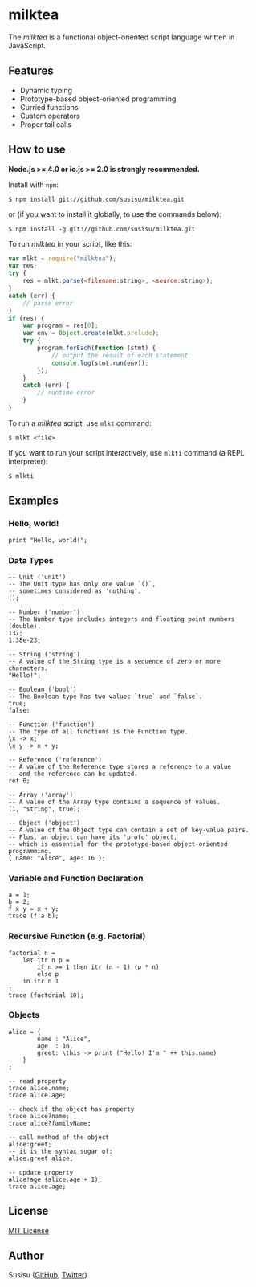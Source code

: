 # milktea
The *milktea* is a functional object-oriented script language written in JavaScript.

## Features
* Dynamic typing
* Prototype-based object-oriented programming
* Curried functions
* Custom operators
* Proper tail calls

## How to use
**Node.js >= 4.0 or io.js >= 2.0 is strongly recommended.**

Install with `npm`:
``` shell
$ npm install git://github.com/susisu/milktea.git
```
or (if you want to install it globally, to use the commands below):
``` shell
$ npm install -g git://github.com/susisu/milktea.git
```

To run *milktea* in your script, like this:
``` javascript
var mlkt = require("milktea");
var res;
try {
    res = mlkt.parse(<filename:string>, <source:string>);
}
catch (err) {
    // parse error
}
if (res) {
    var program = res[0];
    var env = Object.create(mlkt.prelude);
    try {
        program.forEach(function (stmt) {
            // output the result of each statement
            console.log(stmt.run(env));
        });
    }
    catch (err) {
        // runtime error
    }
}
```

To run a *milktea* script, use `mlkt` command:
``` shell
$ mlkt <file>
```
If you want to run your script interactively, use `mlkti` command (a REPL interpreter):
``` shell
$ mlkti
```

## Examples
### Hello, world!
```
print "Hello, world!";
```

### Data Types
```
-- Unit ('unit')
-- The Unit type has only one value `()`,
-- sometimes considered as 'nothing'.
();

-- Number ('number')
-- The Number type includes integers and floating point numbers (double).
137;
1.38e-23;

-- String ('string')
-- A value of the String type is a sequence of zero or more characters.
"Hello!";

-- Boolean ('bool')
-- The Boolean type has two values `true` and `false`.
true;
false;

-- Function ('function')
-- The type of all functions is the Function type.
\x -> x;
\x y -> x + y;

-- Reference ('reference')
-- A value of the Reference type stores a reference to a value
-- and the reference can be updated.
ref 0;

-- Array ('array')
-- A value of the Array type contains a sequence of values.
[1, "string", true];

-- Object ('object')
-- A value of the Object type can contain a set of key-value pairs.
-- Plus, an object can have its 'proto' object,
-- which is essential for the prototype-based object-oriented programming.
{ name: "Alice", age: 16 };
```

### Variable and Function Declaration
```
a = 1;
b = 2;
f x y = x + y;
trace (f a b);
```

### Recursive Function (e.g. Factorial)
```
factorial n =
    let itr n p =
        if n >= 1 then itr (n - 1) (p * n)
        else p
    in itr n 1
;
trace (factorial 10);
```

### Objects
```
alice = {
        name : "Alice",
        age  : 16,
        greet: \this -> print ("Hello! I'm " ++ this.name)
    }
;

-- read property
trace alice.name;
trace alice.age;

-- check if the object has property
trace alice?name;
trace alice?familyName;

-- call method of the object
alice:greet;
-- it is the syntax sugar of:
alice.greet alice;

-- update property
alice!age (alice.age + 1);
trace alice.age;
```

## License
[MIT License](http://opensource.org/licenses/mit-license.php)

## Author
Susisu ([GitHub](https://github.com/susisu), [Twitter](https://twitter.com/susisu2413))
